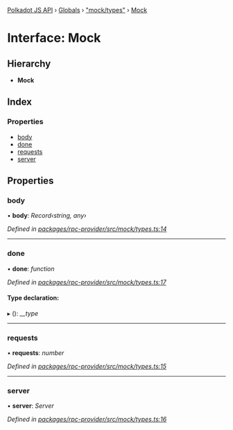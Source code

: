 [Polkadot JS API](../README.md) › [Globals](../globals.md) › ["mock/types"](../modules/_mock_types_.md) › [Mock](_mock_types_.mock.md)

# Interface: Mock

## Hierarchy

* **Mock**

## Index

### Properties

* [body](_mock_types_.mock.md#body)
* [done](_mock_types_.mock.md#done)
* [requests](_mock_types_.mock.md#requests)
* [server](_mock_types_.mock.md#server)

## Properties

###  body

• **body**: *Record‹string, any›*

*Defined in [packages/rpc-provider/src/mock/types.ts:14](https://github.com/polkadot-js/api/blob/aaff64404a/packages/rpc-provider/src/mock/types.ts#L14)*

___

###  done

• **done**: *function*

*Defined in [packages/rpc-provider/src/mock/types.ts:17](https://github.com/polkadot-js/api/blob/aaff64404a/packages/rpc-provider/src/mock/types.ts#L17)*

#### Type declaration:

▸ (): *__type*

___

###  requests

• **requests**: *number*

*Defined in [packages/rpc-provider/src/mock/types.ts:15](https://github.com/polkadot-js/api/blob/aaff64404a/packages/rpc-provider/src/mock/types.ts#L15)*

___

###  server

• **server**: *Server*

*Defined in [packages/rpc-provider/src/mock/types.ts:16](https://github.com/polkadot-js/api/blob/aaff64404a/packages/rpc-provider/src/mock/types.ts#L16)*
